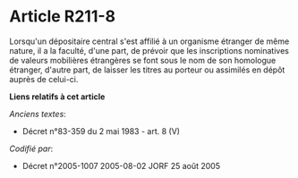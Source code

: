 # Article R211-8

Lorsqu'un dépositaire central s'est affilié à un organisme étranger de même nature, il a la faculté, d'une part, de prévoir
que les inscriptions nominatives de valeurs mobilières étrangères se font sous le nom de son homologue étranger, d'autre
part, de laisser les titres au porteur ou assimilés en dépôt auprès de celui-ci.

**Liens relatifs à cet article**

_Anciens textes_:

  - Décret n°83-359 du 2 mai 1983 - art. 8 (V)

_Codifié par_:

  - Décret n°2005-1007 2005-08-02 JORF 25 août 2005
